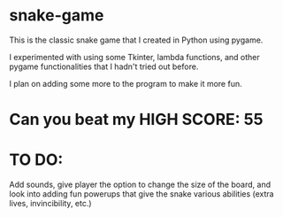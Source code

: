 # snake-game
This is the classic snake game that I created in Python using pygame. 

I experimented with using some Tkinter, lambda functions, and other pygame functionalities that I hadn't tried out before.

I plan on adding some more to the program to make it more fun.

# Can you beat my HIGH SCORE: 55

# TO DO:

Add sounds, give player the option to change the size of the board, and look into adding fun powerups that give the snake various abilities (extra lives, invincibility, etc.)
